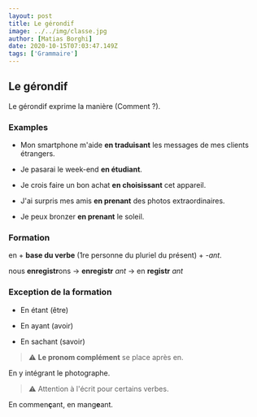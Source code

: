 ```yaml
---
layout: post
title: Le gérondif
image: ../../img/classe.jpg
author: [Matias Borghi]
date: 2020-10-15T07:03:47.149Z
tags: ['Grammaire']
---
```


## Le gérondif

Le gérondif exprime la manière (Comment ?).

### Examples

- Mon smartphone m'aide **en traduisant** les messages de mes clients étrangers.

- Je pasarai le week-end **en étudiant**.

- Je crois faire un bon achat **en choisissant** cet appareil.

- J'ai surpris mes amis **en prenant** des photos extraordinaires.

- Je peux bronzer **en prenant** le soleil.

### Formation 

en + **base du verbe** (1re personne du pluriel du présent) + *-ant*.

nous **enregistr**ons → **enregistr** *ant* → en **registr** *ant*

### Exception de la formation

- En étant (être)

- En ayant (avoir)

- En sachant (savoir)

> ⚠ **Le pronom complément** se place après en.

En y intégrant le photographe.

> ⚠ Attention à l'écrit pour certains verbes.

En commen**ç**ant, en mang**e**ant.